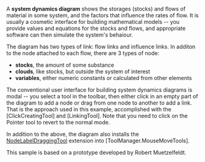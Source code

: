 ﻿A **system dynamics diagram** shows the storages (stocks) and flows of material in some system,
and the factors that influence the rates of flow.
It is usually a cosmetic interface for building mathematical models --
you provide values and equations for the stocks and flows,
and appropriate software can then simulate the system's behaiour.

The diagram has two types of link: flow links and influence links.
In additon to the node attached to each flow, there are 3 types of node:
  + **stocks**, the amount of some substance
  + **clouds**, like stocks, but outside the system of interest
  + **variables**, either numeric constants or calculated from other elements

The conventional user interface for building system dynamics diagrams is modal --
you select a tool in the toolbar, then either click in an empty part of the diagram to add a node
or drag from one node to another to add a link.
That is the approach used in this example, accomplished with the [ClickCreatingTool] and [LinkingTool].
Note that you need to click on the Pointer tool to revert to the normal mode.

In addition to the above, the diagram also installs the [NodeLabelDraggingTool](demo/NodeLabelDragging)
extension into [ToolManager.MouseMoveTools].

This sample is based on a prototype developed by Robert Muetzelfeldt.